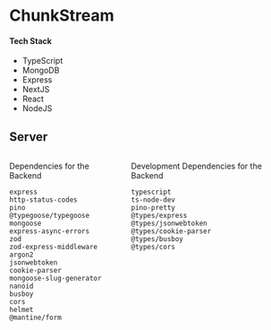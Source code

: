 # ChunkStream

#### Tech Stack

- TypeScript
- MongoDB
- Express
- NextJS
- React
- NodeJS

## Server

<div style="display: flex; gap: 20px">

<div>

Dependencies for the Backend

`express`  
 `http-status-codes`  
 `pino`  
 `@typegoose/typegoose`  
 `mongoose`  
 `express-async-errors`  
 `zod`  
 `zod-express-middleware`  
 `argon2`  
 `jsonwebtoken`  
 `cookie-parser`  
 `mongoose-slug-generator`  
 `nanoid`  
 `busboy`  
 `cors`  
 `helmet`  
 `@mantine/form`

</div>

<div>

Development Dependencies for the Backend

`typescript`  
 `ts-node-dev`  
 `pino-pretty`  
 `@types/express`  
 `@types/jsonwebtoken`  
 `@types/cookie-parser`  
 `@types/busboy`  
 `@types/cors`

</div>

</div>
